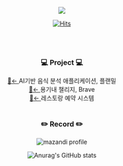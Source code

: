 <div align = "center">

<!-- ### 🧐  Introduce  🧐 -->

[<img src="https://img.shields.io/badge/Gmail-EA4335.svg?style=for-the-badge&logo=Gmail&logoColor=white"/>](mailto:jouhi3322@gmail.com)

<!--
[<img src="https://img.shields.io/badge/blog-000000.svg?style=for-the-badge&logo=Tistory&logoColor=white"/>](https://lahezy.tistory.com)
-->
 
[![Hits](https://hits.seeyoufarm.com/api/count/incr/badge.svg?url=https%3A%2F%2Fgithub.com%2Fjuhee77&count_bg=%2351AA9F&title_bg=%23555555&icon=&icon_color=%23E7E7E7&title=hits&edge_flat=false)](https://hits.seeyoufarm.com)

 <br>
 
<!--
### 🍀  My Stack  🍀  

<img src="https://img.shields.io/badge/Java-007396.svg?style=for-the-badge&logo=Java&logoColor=white"/>
<img src="https://img.shields.io/badge/Python-3776AB.svg?style=for-the-badge&logo=Python&logoColor=white"/>
<img src="https://img.shields.io/badge/C-A8B9CC.svg?style=for-the-badge&logo=C&logoColor=white"/>
<br>
<img src="https://img.shields.io/badge/SpringBoot-6DB33F.svg?style=for-the-badge&logo=SPRINGBOOT&logoColor=white"/>
<img src="https://img.shields.io/badge/Spring-6DB33F.svg?style=for-the-badge&logo=Spring&logoColor=white"/>
<br>
<img src="https://img.shields.io/badge/Mysql-4479A1?style=for-the-badge&logo=mysql&logoColor=white">
<img src="https://img.shields.io/badge/Firebase-FFCA28.svg?style=for-the-badge&logo=Firebase&logoColor=white"/>
<img src="https://img.shields.io/badge/MariaDB-003545.svg?style=for-the-badge&logo=MariaDB&logoColor=white"/>
<br>
<img src="https://img.shields.io/badge/NaverCloud-03C75A.svg?style=for-the-badge&logo=NaverCloud&logoColor=white"/>
<br>


<img src="https://img.shields.io/badge/IntelliJ-000000?style=for-the-badge&logo=IntelliJ IDEA&logoColor=white">
<img src="https://img.shields.io/badge/Eclipse-2C2255?style=for-the-badge&logo=Eclipse IDE&logoColor=white">
<img src="https://img.shields.io/badge/Visual Studio-5C2D91?style=for-the-badge&logo=Visual Studio&logoColor=white">
<img src="https://img.shields.io/badge/Visual Studio Code-007ACC?style=for-the-badge&logo=Visual Studio Code&logoColor=white">
<br>
-->

<br>  
     

###  💻 Project 💻 
<a href="https://github.com/juhee77/honest-backend" target="_blank">🔗← </a>AI기반 음식 분석 애플리케이션, 플랜밀
<br>
<a href="https://github.com/juhee77/android-four-people" target="_blank">🔗← </a>용기내 챌리지, Brave
<br>
<a href="https://github.com/juhee77/Booksys" target="_blank">🔗← </a>레스토랑 예약 시스템
<br>
<br>
  
### ✏️ Record ✏️

![mazandi profile](http://mazandi.herokuapp.com/api?handle=youn6&theme=warm)

![Anurag's GitHub stats](https://github-readme-stats.vercel.app/api?username=juhee77&show_icons=true&theme=radical)
  
</div>


<!--

[![Solved.ac Profile](http://mazassumnida.wtf/api/v2/generate_badge?boj=youn6)](https://solved.ac/youn6/) 

|![Anurag's GitHub stats](https://github-readme-stats.vercel.app/api?username=juhee77&show_icons=true&theme=radical) |[![Top Langs](https://github-readme-stats.vercel.app/api/top-langs/?username=juhee77&langs_count=8)](https://github.com/juhee77/github-readme-stats)|
|------|---|
-->

<!--<a href="버튼을 눌렀을 때 이동할 링크" target="_blank"><img src="https://img.shields.io/badge/뱃지레이블-배경색?style=뱃지모양&logo=로고&logoColor=로고색상"/></a>
<a href="버튼을 눌렀을 때 이동할 링크" target="_blank"><img src="https://img.shields.io/badge/뱃지레이블-배경색?style=뱃지모양&logo=로고&logoColor=로고색상"/></a>
-->
<!--
**juhee77/juhee77** is a ✨ _special_ ✨ repository because its `README.md` (this file) appears on your GitHub profile.
  
Here are some ideas to get you started:

- 🔭 I’m currently working on ...
- 🌱 I’m currently learning ...
- 👯 I’m looking to collaborate on ...
- 🤔 I’m looking for help with ...
- 💬 Ask me about ...
- 📫 How to reach me: ...
- 😄 Pronouns: ...
- ⚡ Fun fact: ...
-->
